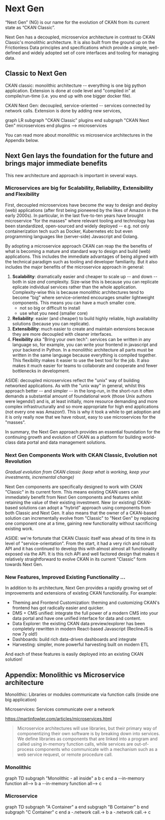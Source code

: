 # Next Gen

“Next Gen” (NG) is our name for the evolution of CKAN from its current state as “CKAN Classic”.

Next Gen has a decoupled, microservice architecture in contrast to CKAN Classic's monolithic architecture. It is also built from the ground up on the Frictionless Data principles and specifications which provide a simple, well-defined and widely adopted set of core interfaces and tooling for managing data.

## Classic to Next Gen

CKAN classic: monolithic architecture -- everything is one big python application. Extension is done at code level and "compiled in" at compile/run-time (i.e. you end up with one bigger docker file).

CKAN Next Gen: decoupled, service-oriented -- services connected by network calls. Extension is done by adding new services,

<mermaid>
graph LR
subgraph "CKAN Classic"
  plugins
end
subgraph "CKAN Next Gen"
  microservices
end
plugins --> microservices
</mermaid>

You can read more about monolithic vs microservice architectures in the Appendix below.


## Next Gen lays the foundation for the future and brings major immediate benefits

This new architecture and approach is important in several ways.

### Microservices are big for Scalability, Reliability, Extensibility and Flexibility

First, decoupled microservices have become *the* way to design and deploy (web) applications (after first being pioneered by the likes of Amazon in the early 2000s). In particular, in the last five-to-ten years have brought microservice "for the masses" where relevant tooling and technology has been standardized, open-sourced and widely deployed -- e.g. not only containerization tech such as Docker, Kubernetes etc but even programming languages like (server-side) Javascript and Golang.

By adopting a microservice approach CKAN can reap the the benefits of what is becoming a mature and standard way to design and build (web) applications. This includes the immediate advantages of being aligned with the technical paradigm such as tooling and developer familiarity. But it also includes the major benefits of the microservice approach in general:

1. **Scalability**: dramatically easier and cheaper to scale up -- and down -- both in size *and* complexity. Size-wise this is because you can replicate eplicate individual services rather than the whole application. Complexity-wise this is because monolithic architectures tend to become "big" where service-oriented encourages smaller lightweight components. This means you can have a much smaller core.
    * not so big or difficult to install
    * use what you need (smaller core)
2. **Reliability**: easier (and cheaper) to build highly reliable, high availability solutions (because you can replicate).
3. **Extensibility**: much easier to create and maintain extensions because they are more decoupled with cleaner interfaces.
4. **Flexibility** aka "Bring your own tech": services can be written in any language so, for example, you can write your frontend in javascript and your backend in Python. In a monolithic architecture all parts must be written in the same language because everything is compiled together. This flexibility makes it easier to use the best tool for the job. It also makes it much easier for teams to collaborate and cooperate and fewer bottlenecks in development.

ASIDE: decoupled microservices reflect the "unix" way of building networked applications. As with the "unix way" in general, whilst this approach better -- and simpler -- in the long-run, in the short-run it often demands a substantial amount of foundational work (those Unix authors were legends!) and is, at least initially, more resource demanding and more complex infrastructurally and so more appropriate for high end applications (not every one was Amazon!). This is why it took a while to get adoption and it is only really now that we have robust, easy to use microservices for the "masses".

In summary, the Next Gen approach provides an essential foundation for the continuing growth and evolution of CKAN as a platform for building world-class data portal and data management solutions.

### Next Gen Components Work with CKAN Classic, Evolution not Revolution

*Gradual evolution from CKAN classic (keep what is working, keep your investments, incremental change)*


Next Gen components are specifically designed to work with CKAN "Classic" in its current form. This means existing CKAN users can immediately benefit from Next Gen components and features whilst retaining the value of their existing investment. New (or existing) CKAN-based solutions can adopt a "hybrid" approach using components from both Classic and Next Gen. It also means that the owner of a CKAN-based solution can incrementally evolve from "Classic" to "Next Gen" by replacing one component one at a time, gaining new functionality without sacrificing existing work.

ASIDE: we're fortunate that CKAN Classic itself was ahead of its time in its level of "service-orientation". From the start, it had a very rich and robust API and it has continued to develop this with almost almost all functionality exposed via the API. It is this rich API and well factored design that makes it relatively straightforward to evolve CKAN in its current "Classic" form towards Next Gen.

### New Features, Improved Existing Functionality ...

In addition to its architecture, Next Gen provides a rapidly growing set of improvements and extensions of existing CKAN functionality. For example:

* Theming and Frontend Customization: theming and customizing CKAN's frontend has got radically easier and quicker.
* DMS + CMS unified: integrate the full power of a modern CMS into your data portal and have one unified interface for data and content.
* Data Explorer: the existing CKAN data preview/explorer has been completely rewritten in modern React-based Javascript (ReclineJS is now 7y old!)
* Dashboards: build rich data-driven dashboards and integrate
* Harvesting: simpler, more powerful harvesting built on modern ETL

And each of these features is easily deployed into an existing CKAN solution!


## Appendix: Monolithic vs Microservice architecture

Monolithic: Libraries or modules communicate via function calls (inside one big application)

Microservices: Services communicate over a network

https://martinfowler.com/articles/microservices.html

> Microservice architectures will use libraries, but their primary way of componentizing their own software is by breaking down into services. We define libraries as components that are linked into a program and called using in-memory function calls, while services are out-of-process components who communicate with a mechanism such as a web service request, or remote procedure call.


### Monolithic

<mermaid>
graph TD
subgraph "Monolithic - all inside"
  a
  b
  c
end
a --in-memory function all--> b
a --in-memory function all--> c
</mermaid>

### Microservice

<mermaid>
graph TD
subgraph "A Container"
  a
end
subgraph "B Container"
  b
end
subgraph "C Container"
  c
end
a -.network call.-> b
a -.network call.-> c
</mermaid>

